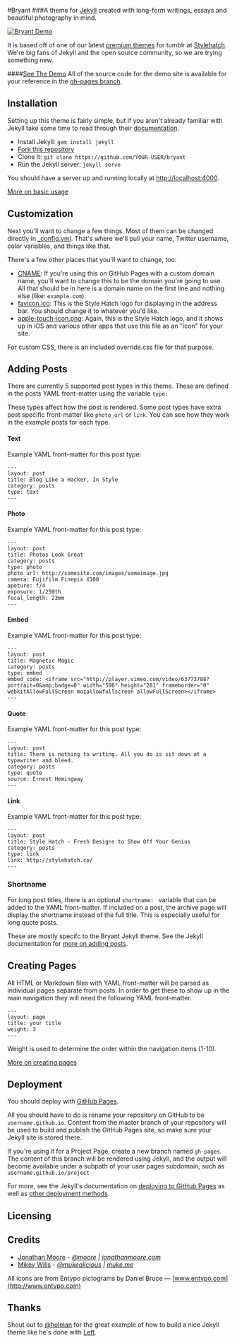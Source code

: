 #Bryant
###A theme for [Jekyll](https://github.com/mojombo/jekyll) created with long-form writings, essays and beautiful photography in mind.

[![Bryant Demo](http://stylehatch.github.io/bryant/images/bryant-demo.png)](http://stylehatch.github.io/bryant)

It is based off of one of our latest [premium themes](http://byron.stylehatch.co) for tumblr at [Stylehatch](http://stylehatch.co/). We're big fans of Jekyll and the open source community, so we are trying something new.

####[See The Demo](http://stylehatch.github.io/bryant)
All of the source code for the demo site is available for your reference in the [gh-pages branch](https://github.com/stylehatch/bryant/tree/gh-pages).

## Installation

Setting up this theme is fairly simple, but if you aren't already familiar with Jekyll take some time to read through their [documentation](http://jekyllrb.com/docs/home/).

- Install Jekyll: `gem install jekyll`
- [Fork this repository](https://github.com/stylehatch/bryant/fork)
- Clone it: `git clone https://github.com/YOUR-USER/bryant`
- Run the Jekyll server: `jekyll serve`

You should have a server up and running locally at <http://localhost:4000>.

[More on basic usage](http://jekyllrb.com/docs/usage/)

## Customization

Next you'll want to change a few things. Most of them can be changed directly in
[_config.yml](https://github.com/stylehatch/bryant/blob/master/_config.yml). That's where we'll pull your name, Twitter username, color variables, and things like that.

There's a few other places that you'll want to change, too:

- [CNAME](https://github.com/stylehatch/bryant/blob/master/CNAME): If you're using
  this on GitHub Pages with a custom domain name, you'll want to change this
  to be the domain you're going to use. All that should be in here is a
  domain name on the first line and nothing else (like: `example.com`).
- [favicon.ico](https://github.com/stylehatch/bryant/blob/master/favicon.ico): 
  This is the Style Hatch logo for displaying in the address bar. You should change it to whatever you'd like.
- [apple-touch-icon.png](https://github.com/stylehatch/bryant/blob/master/apple-touch-icon.png): 
  Again, this is the Style Hatch logo, and it shows up in iOS and various other apps
  that use this file as an "icon" for your site.

For custom CSS, there is an included override.css file for that purpose.

## Adding Posts
There are currently 5 supported post types in this theme. These are defined in the posts YAML front-matter using the variable `type: `

These types affect how the post is rendered. Some post types have extra post specific front-matter like `photo_url` or `link`. You can see how they work in the example posts for each type.

#### Text
Example YAML front-matter for this post type:

    ---
    layout: post
    title: Blog Like a Hacker, In Style
    category: posts
    type: text
    ---


#### Photo
Example YAML front-matter for this post type:

    ---
    layout: post
    title: Photos Look Great
    category: posts
    type: photo
    photo_url: http://somesite.com/images/someimage.jpg
    camera: Fujifilm Finepix X100
    apeture: f/4
    exposure: 1/250th
    focal_length: 23mm
    ---


#### Embed
Example YAML front-matter for this post type:

    ---
    layout: post
    title: Magnetic Magic
    category: posts
    type: embed
    embed_code: <iframe src="http://player.vimeo.com/video/63773788?portrait=0&amp;badge=0" width="500" height="281" frameborder="0" webkitAllowFullScreen mozallowfullscreen allowFullScreen></iframe>
    ---


#### Quote
Example YAML front-matter for this post type:

    ---
    layout: post
    title: There is nothing to writing. All you do is sit down at a typewriter and bleed.
    category: posts
    type: quote
    source: Ernest Hemingway
    ---


#### Link
Example YAML front-matter for this post type:

    ---
    layout: post
    title: Style Hatch - Fresh Designs to Show Off Your Genius
    category: posts
    type: link
    link: http://stylehatch.co/
    ---


### Shortname
For long post titles, there is an optional `shortname: ` variable that can be added to the YAML front-matter. If included on a post, the archive page will display the shortname instead of the full title. This is especially useful for long quote posts.

These are mostly specifc to the Bryant Jekyll theme. See the Jekyll documentation for [more on adding posts](http://jekyllrb.com/docs/posts/).

## Creating Pages
All HTML or Markdown files with YAML front-matter will be parsed as individual pages separate from posts. In order to get these to show up in the main navigation they will need the following YAML front-matter.


    ---
    layout: page
    title: your title
    weight: 3
    ---


Weight is used to determine the order within the navigation items (1-10).

[More on creating pages](http://jekyllrb.com/docs/pages/)

## Deployment

You should deploy with [GitHub Pages](http://pages.github.com).

All you should have to do is rename your repository on GitHub to be `username.github.io`. Content from the master branch of your repository will be used to build and publish the GitHub Pages site, so make sure your Jekyll site is stored there.

If you're using it for a Project Page, create a new branch named `gh-pages`. The content of this branch will be rendered using Jekyll, and the output will become available under a subpath of your user pages subdomain, such as `username.github.io/project`

For more, see the Jekyll's documentation on [deploying to GitHub Pages](http://jekyllrb.com/docs/github-pages/) as well as [other deployment methods](http://jekyllrb.com/docs/deployment-methods/).

## Licensing


## Credits

* [Jonathan Moore](http://github.com/jonathanmoore) - *[@moore](http://twitter.com/moore) | [jonathanmoore.com](http://jonathanmoore.com)*
* [Mikey Wills](http://muke.me) - *[@mukealicious](https://twitter.com/mukealicious) | [muke.me](http://muke.me)*

All icons are from Entypo pictograms by Daniel Bruce — [www.entypo.com](http://www.entypo.com)

## Thanks

Shout out to [@holman](https://twitter.com/holman) for the great example of how to build a nice Jekyll theme like he's done with [Left](https://github.com/holman/left).
